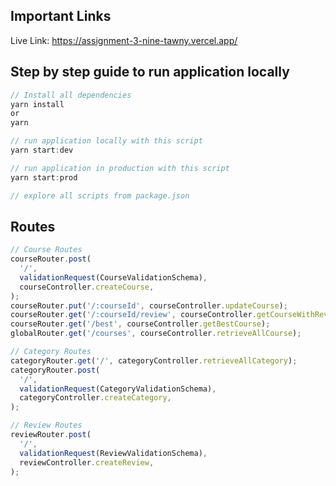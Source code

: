 ## Important Links

Live Link: https://assignment-3-nine-tawny.vercel.app/

## Step by step guide to run application locally

```typescript
// Install all dependencies
yarn install
or
yarn

// run application locally with this script
yarn start:dev

// run application in production with this script
yarn start:prod

// explore all scripts from package.json
```

## Routes

```typescript
// Course Routes
courseRouter.post(
  '/',
  validationRequest(CourseValidationSchema),
  courseController.createCourse,
);
courseRouter.put('/:courseId', courseController.updateCourse);
courseRouter.get('/:courseId/review', courseController.getCourseWithReview);
courseRouter.get('/best', courseController.getBestCourse);
globalRouter.get('/courses', courseController.retrieveAllCourse);

// Category Routes
categoryRouter.get('/', categoryController.retrieveAllCategory);
categoryRouter.post(
  '/',
  validationRequest(CategoryValidationSchema),
  categoryController.createCategory,
);

// Review Routes
reviewRouter.post(
  '/',
  validationRequest(ReviewValidationSchema),
  reviewController.createReview,
);
```
